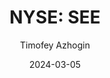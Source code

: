 ---
type: "report"
paper: "SEE_Timofey_Azhogin.pdf"
author: "Timofey Azhogin"
company: "Sealed Air Corporation"
date: "2024-03-05"
summary: "Sealed Air Corporation (“Sealed Air” or the “Company”) provides various packaging products and equipment in the Americas, Europe, Africa, and Asia. The Company operates through two segments: Food, and Protective. While the Food segment focuses on providing food safety and extending shelf life, the Protective segment offers solutions designed to protect goods during transportation and storage."
title: "NYSE: SEE"
---